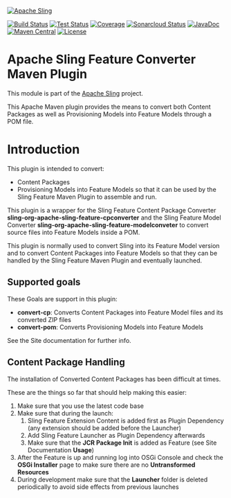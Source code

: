 [![Apache Sling](https://sling.apache.org/res/logos/sling.png)](https://sling.apache.org)

&#32;[![Build Status](https://ci-builds.apache.org/job/Sling/job/modules/job/sling-feature-converter-maven-plugin/job/master/badge/icon)](https://ci-builds.apache.org/job/Sling/job/modules/job/sling-feature-converter-maven-plugin/job/master/)&#32;[![Test Status](https://img.shields.io/jenkins/tests.svg?jobUrl=https://ci-builds.apache.org/job/Sling/job/modules/job/sling-feature-converter-maven-plugin/job/master/)](https://ci-builds.apache.org/job/Sling/job/modules/job/sling-feature-converter-maven-plugin/job/master/test/?width=800&height=600)&#32;[![Coverage](https://sonarcloud.io/api/project_badges/measure?project=apache_sling-feature-converter-maven-plugin&metric=coverage)](https://sonarcloud.io/dashboard?id=apache_sling-feature-converter-maven-plugin)&#32;[![Sonarcloud Status](https://sonarcloud.io/api/project_badges/measure?project=apache_sling-feature-converter-maven-plugin&metric=alert_status)](https://sonarcloud.io/dashboard?id=apache_sling-feature-converter-maven-plugin)&#32;[![JavaDoc](https://www.javadoc.io/badge/org.apache.sling/sling-feature-converter-maven-plugin.svg)](https://www.javadoc.io/doc/org.apache.sling/sling-feature-converter-maven-plugin)&#32;[![Maven Central](https://maven-badges.herokuapp.com/maven-central/org.apache.sling/sling-feature-converter-maven-plugin/badge.svg)](https://search.maven.org/#search%7Cga%7C1%7Cg%3A%22org.apache.sling%22%20a%3A%22sling-feature-converter-maven-plugin%22) [![License](https://img.shields.io/badge/License-Apache%202.0-blue.svg)](https://www.apache.org/licenses/LICENSE-2.0)

# Apache Sling Feature Converter Maven Plugin

This module is part of the [Apache Sling](https://sling.apache.org) project.

This Apache Maven plugin provides the means to convert both Content Packages as well as
Provisioning Models into Feature Models through a POM file.

# Introduction

This plugin is intended to convert:
* Content Packages
* Provisioning Models
into Feature Models so that it can be used by the Sling Feature Maven
Plugin to assemble and run.
 
This plugin is a wrapper for the Sling Feature Content Package Converter
**sling-org-apache-sling-feature-cpconverter** and the Sling Feature Model
Converter **sling-org-apache-sling-feature-modelconveter** to convert
source files into Feature Models inside a POM.

This plugin is normally used to convert Sling into its Feature Model
version and to convert Content Packages into Feature Models so that they
can be handled by the Sling Feature Maven Plugin and eventually launched.

## Supported goals

These Goals are support in this plugin:

* **convert-cp**: Converts Content Packages into Feature Model files
and its converted ZIP files
* **convert-pom**: Converts Provisioning Models into Feature Models

See the Site documentation for further info.

## Content Package Handling

The installation of Converted Content Packages has been difficult at times.

These are the things so far that should help making this easier:
1. Make sure that you use the latest code base
2. Make sure that during the launch:
    1. Sling Feature Extension Content is added first as Plugin Dependency
       (any extension should be added before the Launcher)
    2. Add Sling Feature Launcher as Plugin Dependency afterwards
    3. Make sure that the **JCR Package Init** is added as Feature
       (see Site Documentation **Usage**)
3. After the Feature is up and running log into OSGi Console and check
   the **OSGi Installer** page to make sure there are no **Untransformed
   Resources**
4. During development make sure that the **Launcher** folder is deleted
   periodically to avoid side effects from previous launches
